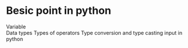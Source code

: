 # Besic point in python
Variable
<br>
Data types
Types of operators
Type conversion and type casting
input in python
